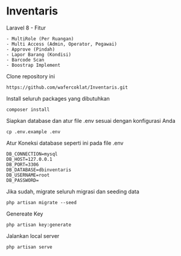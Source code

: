 # Inventaris
Laravel 8 - Fitur
    
    - MultiRole (Per Ruangan)
    - Multi Access (Admin, Operator, Pegawai)
    - Approve (Pindah)
    - Lapor Barang (Kondisi)
    - Barcode Scan
    - Boostrap Implement
 

Clone repository ini

    https://github.com/wafercoklat/Inventaris.git

Install seluruh packages yang dibutuhkan

    composer install

Siapkan database dan atur file .env sesuai dengan konfigurasi Anda
     
    cp .env.example .env
    
Atur Koneksi database seperti ini pada file .env

    DB_CONNECTION=mysql
    DB_HOST=127.0.0.1
    DB_PORT=3306
    DB_DATABASE=dbinventaris
    DB_USERNAME=root
    DB_PASSWORD=
     
Jika sudah, migrate seluruh migrasi dan seeding data

    php artisan migrate --seed

Genereate Key

    php artisan key:generate 

Jalankan local server

    php artisan serve
